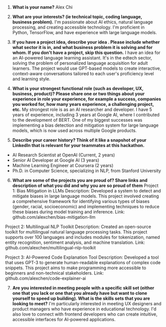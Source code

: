 1. **What is your name?**
Alex Chi

2. **What are your interests?  (ie technical topic, coding language, business problem).**
I'm passionate about AI ethics, natural language processing, and creating accessible technology. I'm proficient in Python, TensorFlow, and have experience with large language models.

3. **If you have a project idea, describe your idea . Please include whether what sector it is in, and what business problem it is solving and for whom. If you don't have a project, skip this question.**
I have an idea for an AI-powered language learning assistant. It's in the edtech sector, solving the problem of personalized language acquisition for adult learners. The project would use GPT-based models to create interactive, context-aware conversations tailored to each user's proficiency level and learning style.

4. **What is your strongest functional role (such as developer, UX, business, product)? Please share one or two things about your experience in role your experience, for example a success, companies you worked for, how many years experience, a challenging project, etc.**
My strongest role is as an AI researcher and developer. I have 5 years of experience, including 3 years at Google AI, where I contributed to the development of BERT. One of my biggest successes was implementing a bias detection and mitigation system for large language models, which is now used across multiple Google products.

5. **Describe your career history? Think of it like a snapshot of your LinkedIn that is relevant for your teammates at this hackathon.**
- AI Research Scientist at OpenAI (Current, 2 years)
- Senior AI Developer at Google AI (3 years)
- Machine Learning Engineer at Coursera (2 years)
- Ph.D. in Computer Science, specializing in NLP, from Stanford University

6. **What are some of the projects you are proud of? Share links and description of what you did and why you are so proud of them**
Project 1: Bias Mitigation in LLMs
Description: Developed a system to detect and mitigate biases in large language models. This project involved creating a comprehensive framework for identifying various types of biases (gender, racial, socioeconomic) and implementing techniques to reduce these biases during model training and inference.
Link: github.com/alexchen/bias-mitigation-llm

Project 2: Multilingual NLP Toolkit
Description: Created an open-source toolkit for multilingual natural language processing tasks. This project supports over 100 languages and includes modules for tokenization, named entity recognition, sentiment analysis, and machine translation.
Link: github.com/alexchen/multilingual-nlp-toolkit

Project 3: AI-Powered Code Explanation Tool
Description: Developed a tool that uses GPT-3 to generate human-readable explanations of complex code snippets. This project aims to make programming more accessible to beginners and non-technical stakeholders.
Link: github.com/alexchen/code-explainer-ai

7. **Are you interested in meeting people with a specific skill set (either one that you lack or one that you already have but want to clone yourself to speed up building). What is the skills sets that you are looking to meet?**
I'm particularly interested in meeting UX designers and product managers who have experience in educational technology. I'd also love to connect with frontend developers who can create intuitive, accessible interfaces for AI-powered applications.